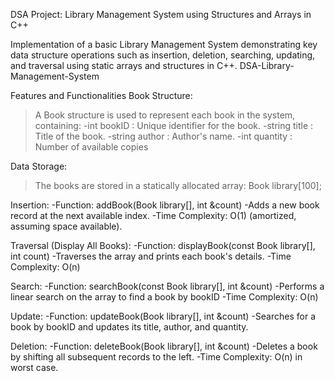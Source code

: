 DSA Project: Library Management System using Structures and Arrays in C++

Implementation of a basic Library Management System demonstrating key data structure operations such as insertion, deletion, searching, updating, and traversal using static arrays and structures in C++.
DSA-Library-Management-System

Features and Functionalities
Book Structure:
> A Book structure is used to represent each book in the system, containing:
 -int bookID : Unique identifier for the book.
 -string title : Title of the book.
 -string author : Author's name.
 -int quantity : Number of available copies

Data Storage:
 > The books are stored in a statically allocated array:
Book library[100];



Insertion:
-Function: addBook(Book library[], int &count)
-Adds a new book record at the next available index.
-Time Complexity: O(1) (amortized, assuming space available).



Traversal (Display All Books):
-Function: displayBook(const Book library[], int count)
-Traverses the array and prints each book's details.
-Time Complexity: O(n)

 
    
Search:
-Function: searchBook(const Book library[], int &count)
-Performs a linear search on the array to find a book by bookID
-Time Complexity: O(n)

    
    
Update:
-Function: updateBook(Book library[], int &count)
-Searches for a book by bookID and updates its title, author, and quantity.




Deletion:
-Function: deleteBook(Book library[], int &count)
-Deletes a book by shifting all subsequent records to the left.
-Time Complexity: O(n) in worst case.


